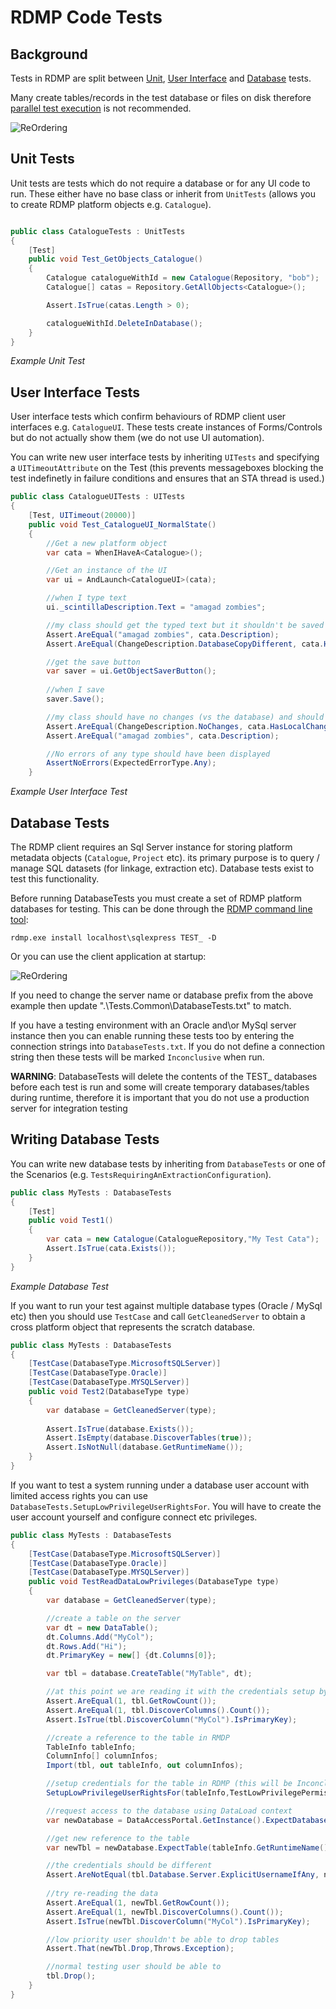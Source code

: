 # RDMP Code Tests
## Background
Tests in RDMP are split between [Unit](#unit-tests), [User Interface](#user-interface-tests) and [Database](#database-tests) tests.

Many create tables/records in the test database or files on disk therefore [parallel test execution](https://github.com/nunit/docs/wiki/Parallelizable-Attribute) is not recommended.

![ReOrdering](Images/Tests/TestCategories.png) 

## Unit Tests

Unit tests are tests which do not require a database or for any UI code to run.  These either have no base class or inherit from `UnitTests` (allows you to create RDMP platform objects e.g. `Catalogue`).

```csharp

public class CatalogueTests : UnitTests
{
    [Test]
    public void Test_GetObjects_Catalogue()
    {
        Catalogue catalogueWithId = new Catalogue(Repository, "bob");
        Catalogue[] catas = Repository.GetAllObjects<Catalogue>();

        Assert.IsTrue(catas.Length > 0);

        catalogueWithId.DeleteInDatabase();
    }
}

```
_Example Unit Test_

## User Interface Tests

User interface tests which confirm behaviours of RDMP client user interfaces e.g. `CatalogueUI`.  These tests create instances of Forms/Controls but do not actually show them (we do not use UI automation).

You can write new user interface tests by inheriting `UITests` and specifying a `UITimeoutAttribute` on the Test (this prevents messageboxes blocking the test indefinetly in failure conditions and ensures that an STA thread is used.)

```csharp
public class CatalogueUITests : UITests
{
    [Test, UITimeout(20000)]
    public void Test_CatalogueUI_NormalState()
    {
        //Get a new platform object
        var cata = WhenIHaveA<Catalogue>();

        //Get an instance of the UI
        var ui = AndLaunch<CatalogueUI>(cata);

        //when I type text
        ui._scintillaDescription.Text = "amagad zombies";

        //my class should get the typed text but it shouldn't be saved into the database yet
        Assert.AreEqual("amagad zombies", cata.Description);
        Assert.AreEqual(ChangeDescription.DatabaseCopyDifferent, cata.HasLocalChanges().Evaluation);

        //get the save button
        var saver = ui.GetObjectSaverButton();
                    
        //when I save
        saver.Save();

        //my class should have no changes (vs the database) and should have the proper description
        Assert.AreEqual(ChangeDescription.NoChanges, cata.HasLocalChanges().Evaluation);
        Assert.AreEqual("amagad zombies", cata.Description);

        //No errors of any type should have been displayed
        AssertNoErrors(ExpectedErrorType.Any);
    }
```
_Example User Interface Test_

## Database Tests

The RDMP client requires an Sql Server instance for storing platform metadata objects (`Catalogue`, `Project` etc).  its primary purpose is to query / manage SQL datasets (for linkage, extraction etc).  Database tests exist to test this functionality.

Before running DatabaseTests you must create a set of RDMP platform databases for testing.  This can be done through the [RDMP command line tool](https://github.com/HicServices/RDMP/releases):

`rdmp.exe install localhost\sqlexpress TEST_ -D`

Or you can use the client application at startup:

![ReOrdering](Images/CreatePlatformDatabases.png) 

If you need to change the server name or database prefix from the above example then update ".\Tests.Common\DatabaseTests.txt" to match.

If you have a testing environment with an Oracle and\or MySql server instance then you can enable running these tests too by entering the connection strings into `DatabaseTests.txt`.  If you do not define a connection string then these tests will be marked `Inconclusive` when run.

__WARNING__: DatabaseTests will delete the contents of the TEST_ databases before each test is run and some will create temporary databases/tables during runtime, therefore it is important that you do not use a production server for integration testing

## Writing Database Tests
You can write new database tests by inheriting from `DatabaseTests` or one of the Scenarios (e.g. `TestsRequiringAnExtractionConfiguration`).

```csharp
public class MyTests : DatabaseTests
{
	[Test]
	public void Test1()
	{
		var cata = new Catalogue(CatalogueRepository,"My Test Cata");
		Assert.IsTrue(cata.Exists());
	}
}
```
_Example Database Test_

If you want to run your test against multiple database types (Oracle / MySql etc) then you should use `TestCase` and call `GetCleanedServer` to obtain a cross platform object that represents the scratch database.

```csharp
public class MyTests : DatabaseTests
{
	[TestCase(DatabaseType.MicrosoftSQLServer)]
	[TestCase(DatabaseType.Oracle)]
	[TestCase(DatabaseType.MYSQLServer)]
	public void Test2(DatabaseType type)
	{
		var database = GetCleanedServer(type);
		
		Assert.IsTrue(database.Exists());
		Assert.IsEmpty(database.DiscoverTables(true));
		Assert.IsNotNull(database.GetRuntimeName());
	}
}
```

If you want to test a system running under a database user account with limited access rights you can use `DatabaseTests.SetupLowPrivilegeUserRightsFor`.  You will have to create the user account yourself and configure connect etc privileges.


```csharp
public class MyTests : DatabaseTests
{
	[TestCase(DatabaseType.MicrosoftSQLServer)]
	[TestCase(DatabaseType.Oracle)]
	[TestCase(DatabaseType.MYSQLServer)]
	public void TestReadDataLowPrivileges(DatabaseType type)
	{
		var database = GetCleanedServer(type);

		//create a table on the server
		var dt = new DataTable();
		dt.Columns.Add("MyCol");
		dt.Rows.Add("Hi");
		dt.PrimaryKey = new[] {dt.Columns[0]};

		var tbl = database.CreateTable("MyTable", dt);

		//at this point we are reading it with the credentials setup by GetCleanedServer
		Assert.AreEqual(1, tbl.GetRowCount());
		Assert.AreEqual(1, tbl.DiscoverColumns().Count());
		Assert.IsTrue(tbl.DiscoverColumn("MyCol").IsPrimaryKey);

		//create a reference to the table in RMDP
		TableInfo tableInfo;
		ColumnInfo[] columnInfos;
		Import(tbl, out tableInfo, out columnInfos);

		//setup credentials for the table in RDMP (this will be Inconclusive if you have not enabled it in TestDatabases.txt
		SetupLowPrivilegeUserRightsFor(tableInfo,TestLowPrivilegePermissions.Reader);

		//request access to the database using DataLoad context
		var newDatabase = DataAccessPortal.GetInstance().ExpectDatabase(tableInfo, DataAccessContext.DataLoad);

		//get new reference to the table
		var newTbl = newDatabase.ExpectTable(tableInfo.GetRuntimeName());

		//the credentials should be different
		Assert.AreNotEqual(tbl.Database.Server.ExplicitUsernameIfAny, newTbl.Database.Server.ExplicitUsernameIfAny);
		
		//try re-reading the data 
		Assert.AreEqual(1, newTbl.GetRowCount());
		Assert.AreEqual(1, newTbl.DiscoverColumns().Count());
		Assert.IsTrue(newTbl.DiscoverColumn("MyCol").IsPrimaryKey);

		//low priority user shouldn't be able to drop tables
		Assert.That(newTbl.Drop,Throws.Exception);

		//normal testing user should be able to
		tbl.Drop();
	}
}
```

[Catalogue]: ./Glossary.md#Catalogue

[Project]: ./Glossary.md#Project

